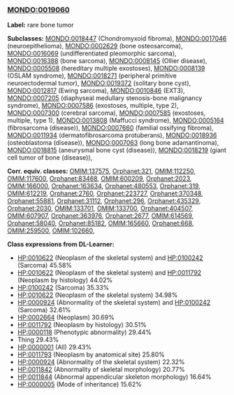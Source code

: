
### [MONDO:0019060](http://purl.obolibrary.org/obo/MONDO_0019060)
**Label:** rare bone tumor

**Subclasses:** [MONDO:0018447](http://purl.obolibrary.org/obo/MONDO_0018447) (Chondromyxoid fibroma), [MONDO:0017046](http://purl.obolibrary.org/obo/MONDO_0017046) (neuroepithelioma), [MONDO:0002629](http://purl.obolibrary.org/obo/MONDO_0002629) (bone osteosarcoma), [MONDO:0016069](http://purl.obolibrary.org/obo/MONDO_0016069) (undifferentiated pleomorphic sarcoma), [MONDO:0016388](http://purl.obolibrary.org/obo/MONDO_0016388) (bone sarcoma), [MONDO:0008145](http://purl.obolibrary.org/obo/MONDO_0008145) (Ollier disease), [MONDO:0005508](http://purl.obolibrary.org/obo/MONDO_0005508) (hereditary multiple exostoses), [MONDO:0008139](http://purl.obolibrary.org/obo/MONDO_0008139) (OSLAM syndrome), [MONDO:0018271](http://purl.obolibrary.org/obo/MONDO_0018271) (peripheral primitive neuroectodermal tumor), [MONDO:0019372](http://purl.obolibrary.org/obo/MONDO_0019372) (solitary bone cyst), [MONDO:0012817](http://purl.obolibrary.org/obo/MONDO_0012817) (Ewing sarcoma), [MONDO:0010846](http://purl.obolibrary.org/obo/MONDO_0010846) (EXT3), [MONDO:0007205](http://purl.obolibrary.org/obo/MONDO_0007205) (diaphyseal medullary stenosis-bone malignancy syndrome), [MONDO:0007586](http://purl.obolibrary.org/obo/MONDO_0007586) (exostoses, multiple, type 2), [MONDO:0007300](http://purl.obolibrary.org/obo/MONDO_0007300) (cerebral sarcoma), [MONDO:0007585](http://purl.obolibrary.org/obo/MONDO_0007585) (exostoses, multiple, type 1), [MONDO:0013808](http://purl.obolibrary.org/obo/MONDO_0013808) (Maffucci syndrome), [MONDO:0005164](http://purl.obolibrary.org/obo/MONDO_0005164) (fibrosarcoma (disease)), [MONDO:0007660](http://purl.obolibrary.org/obo/MONDO_0007660) (familial ossifying fibroma), [MONDO:0011934](http://purl.obolibrary.org/obo/MONDO_0011934) (dermatofibrosarcoma protuberans), [MONDO:0018936](http://purl.obolibrary.org/obo/MONDO_0018936) (osteoblastoma (disease)), [MONDO:0007063](http://purl.obolibrary.org/obo/MONDO_0007063) (long bone adamantinoma), [MONDO:0018815](http://purl.obolibrary.org/obo/MONDO_0018815) (aneurysmal bone cyst (disease)), [MONDO:0018219](http://purl.obolibrary.org/obo/MONDO_0018219) (giant cell tumor of bone (disease)), 

**Corr. equiv. classes:** [OMIM:137575](http://purl.obolibrary.org/obo/OMIM_137575), [Orphanet:321](http://www.orpha.net/ORDO/Orphanet_321), [OMIM:112250](http://purl.obolibrary.org/obo/OMIM_112250), [OMIM:117600](http://purl.obolibrary.org/obo/OMIM_117600), [Orphanet:83468](http://www.orpha.net/ORDO/Orphanet_83468), [OMIM:600209](http://purl.obolibrary.org/obo/OMIM_600209), [Orphanet:2023](http://www.orpha.net/ORDO/Orphanet_2023), [OMIM:166000](http://purl.obolibrary.org/obo/OMIM_166000), [Orphanet:163634](http://www.orpha.net/ORDO/Orphanet_163634), [Orphanet:480553](http://www.orpha.net/ORDO/Orphanet_480553), [Orphanet:319](http://www.orpha.net/ORDO/Orphanet_319), [OMIM:612219](http://purl.obolibrary.org/obo/OMIM_612219), [Orphanet:2760](http://www.orpha.net/ORDO/Orphanet_2760), [Orphanet:223727](http://www.orpha.net/ORDO/Orphanet_223727), [Orphanet:370348](http://www.orpha.net/ORDO/Orphanet_370348), [Orphanet:55881](http://www.orpha.net/ORDO/Orphanet_55881), [Orphanet:31112](http://www.orpha.net/ORDO/Orphanet_31112), [Orphanet:296](http://www.orpha.net/ORDO/Orphanet_296), [Orphanet:435329](http://www.orpha.net/ORDO/Orphanet_435329), [Orphanet:2030](http://www.orpha.net/ORDO/Orphanet_2030), [OMIM:133701](http://purl.obolibrary.org/obo/OMIM_133701), [OMIM:133700](http://purl.obolibrary.org/obo/OMIM_133700), [Orphanet:404507](http://www.orpha.net/ORDO/Orphanet_404507), [OMIM:607907](http://purl.obolibrary.org/obo/OMIM_607907), [Orphanet:363976](http://www.orpha.net/ORDO/Orphanet_363976), [Orphanet:2677](http://www.orpha.net/ORDO/Orphanet_2677), [OMIM:614569](http://purl.obolibrary.org/obo/OMIM_614569), [Orphanet:58040](http://www.orpha.net/ORDO/Orphanet_58040), [Orphanet:85182](http://www.orpha.net/ORDO/Orphanet_85182), [OMIM:165660](http://purl.obolibrary.org/obo/OMIM_165660), [Orphanet:668](http://www.orpha.net/ORDO/Orphanet_668), [OMIM:259500](http://purl.obolibrary.org/obo/OMIM_259500), [OMIM:102660](http://purl.obolibrary.org/obo/OMIM_102660), 

**Class expressions from DL-Learner:**

- [HP:0010622](http://purl.obolibrary.org/obo/HP_0010622) (Neoplasm of the skeletal system) and [HP:0100242](http://purl.obolibrary.org/obo/HP_0100242) (Sarcoma) 45.58%
- [HP:0010622](http://purl.obolibrary.org/obo/HP_0010622) (Neoplasm of the skeletal system) and [HP:0011792](http://purl.obolibrary.org/obo/HP_0011792) (Neoplasm by histology) 44.02%
- [HP:0100242](http://purl.obolibrary.org/obo/HP_0100242) (Sarcoma) 35.33%
- [HP:0010622](http://purl.obolibrary.org/obo/HP_0010622) (Neoplasm of the skeletal system) 34.98%
- [HP:0000924](http://purl.obolibrary.org/obo/HP_0000924) (Abnormality of the skeletal system) and [HP:0100242](http://purl.obolibrary.org/obo/HP_0100242) (Sarcoma) 32.61%
- [HP:0002664](http://purl.obolibrary.org/obo/HP_0002664) (Neoplasm) 30.69%
- [HP:0011792](http://purl.obolibrary.org/obo/HP_0011792) (Neoplasm by histology) 30.51%
- [HP:0000118](http://purl.obolibrary.org/obo/HP_0000118) (Phenotypic abnormality) 29.44%
- Thing 29.43%
- [HP:0000001](http://purl.obolibrary.org/obo/HP_0000001) (All) 29.43%
- [HP:0011793](http://purl.obolibrary.org/obo/HP_0011793) (Neoplasm by anatomical site) 25.80%
- [HP:0000924](http://purl.obolibrary.org/obo/HP_0000924) (Abnormality of the skeletal system) 22.32%
- [HP:0011842](http://purl.obolibrary.org/obo/HP_0011842) (Abnormality of skeletal morphology) 20.77%
- [HP:0011844](http://purl.obolibrary.org/obo/HP_0011844) (Abnormal appendicular skeleton morphology) 16.64%
- [HP:0000005](http://purl.obolibrary.org/obo/HP_0000005) (Mode of inheritance) 15.62%


